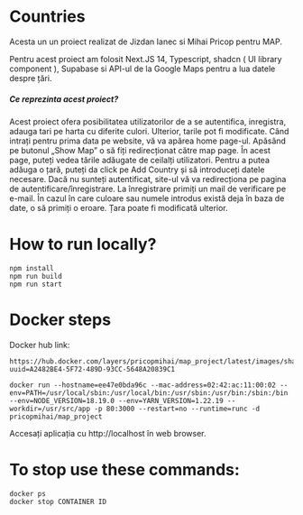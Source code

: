 # Countries

<p>Acesta un un proiect realizat de Jizdan Ianec si Mihai Pricop pentru MAP.</p>
<p>Pentru acest proiect am folosit Next.JS 14, Typescript, shadcn ( UI library component ), Supabase si API-ul de la Google Maps pentru a lua datele despre țări.</p>
<h5>Ce reprezinta acest proiect?</h5>
Acest proiect ofera posibilitatea utilizatorilor de a se autentifica, inregistra, adauga tari pe harta cu diferite culori. Ulterior, tarile pot fi modificate.
Când intrați pentru prima data pe website, vă va apărea home page-ul. Apăsând pe butonul „Show Map” o să fiți redirecționat către map page. În acest page, puteți vedea tările adăugate de ceilalți utilizatori.
Pentru a putea adăuga o țară, puteți da click pe Add Country și să introduceți datele necesare. Dacă nu sunteți autentificat, site-ul vă va redirecționa pe pagina de autentificare/înregistrare. La înregistrare primiți un mail de verificare pe e-mail. În cazul în care culoare sau numele introdus există deja în baza de date, o să primiți o eroare. Țara poate fi modificată ulterior.

# How to run locally?
```
npm install
npm run build
npm run start
```

# Docker steps

Docker hub link: 
```
https://hub.docker.com/layers/pricopmihai/map_project/latest/images/sha256:5b48bd4a0dcb295d31b922dc4cdbeb615b0d33d1daa7f335d2804e776f2d6e71?uuid=A2482BE4-5F72-489D-93CC-5648A20839C1
```
```
docker run --hostname=ee47e0bda96c --mac-address=02:42:ac:11:00:02 --env=PATH=/usr/local/sbin:/usr/local/bin:/usr/sbin:/usr/bin:/sbin:/bin --env=NODE_VERSION=18.19.0 --env=YARN_VERSION=1.22.19 --workdir=/usr/src/app -p 80:3000 --restart=no --runtime=runc -d pricopmihai/map_project
```
<p>Accesați aplicația cu http://localhost în web browser.</p>

# To stop use these commands:
```
docker ps
docker stop CONTAINER ID
```
